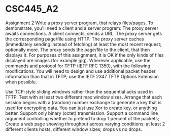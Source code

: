 # CSC445_A2

Assignment 2
Write a proxy server program, that relays files/pages. To demonstrate, you'll need a client and a server program:
The proxy server awaits connections.
A client connects, sends a URL.
The proxy server gets the corresponding page/file using HTTP. The proxy server caches (immediately sending instead of fetching) at least the most recent request; optionally more.
The proxy sends the page/file to the client, that then displays it. For purposes of this assignment, it is OK if the only kinds of files displayed are images (for example jpg).
Wherever applicable, use the commands and protocol for TFTP (IETF RFC 1350), with the following modifications. You will need to design and use additional packet header information than that in TFTP; use the IETF 2347 TFTP Options Extension when possible.

Use TCP-style sliding windows rather than the sequential acks used in TFTP. Test with at least two different max window sizes.
Arrange that each session begins with a (random) number exchange to generate a key that is used for encrypting data. You can just use Xor to create key, or anything better.
Support only binary (octet) transmission.
Support a command line argument controlling whether to pretend to drop 1 percent of the packets;
Create a web page showing throughput across varying conditions: at least 2 different clients hosts, different window sizes; drops vs no drops.
